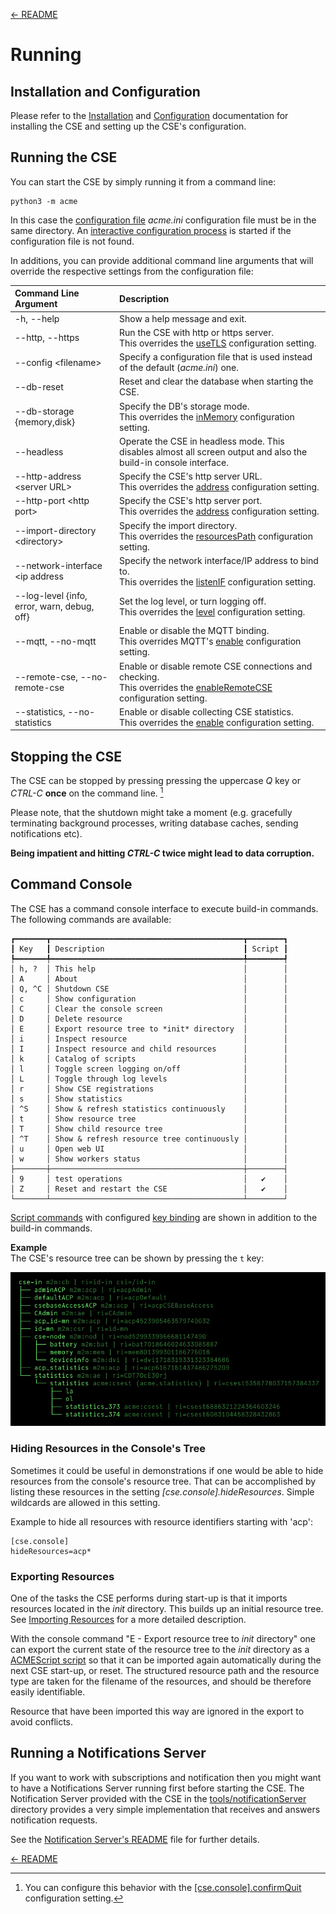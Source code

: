 [← README](../README.md) 

# Running

## Installation and Configuration

Please refer to the [Installation](Installation.md) and [Configuration](Configuration.md) documentation for
installing the CSE and setting up the CSE's configuration. 

## Running the CSE

You can start the CSE by simply running it from a command line:

	python3 -m acme

In this case the [configuration file](Configuration.md) *acme.ini* configuration file must be in the same directory. An [interactive
configuration process](Installation.md#first_setup) is started if the configuration file is not found.

In additions, you can provide additional command line arguments that will override the respective settings from the configuration file:

| Command Line Argument                             | Description                                                                                                                                                     |
|:--------------------------------------------------|:----------------------------------------------------------------------------------------------------------------------------------------------------------------|
| -h, --help                                        | Show a help message and exit.                                                                                                                                   |
| --http, --https                                   | Run the CSE with http or https server.<br />This overrides the [useTLS](Configuration.md#security) configuration setting.                                       |
| --config &lt;filename>                            | Specify a configuration file that is used instead of the default (*acme.ini*) one.                                                                              |
| --db-reset                                        | Reset and clear the database when starting the CSE.                                                                                                             |
| --db-storage {memory,disk}                        | Specify the DB\'s storage mode.<br />This overrides the [inMemory](Configuration.md#database) configuration setting.                                            |
| --headless                                        | Operate the CSE in headless mode. This disables almost all screen output and also the build-in console interface.                                               |
| --http-address &lt;server URL>                    | Specify the CSE\'s http server URL.<br />This overrides the [address](Configuration.md#http_server) configuration setting.                                      |
| --http-port &lt;http port>                        | Specify the CSE\'s http server port.<br />This overrides the [address](Configuration.md#http_port) configuration setting.                                       |
| --import-directory &lt;directory>                 | Specify the import directory.<br />This overrides the [resourcesPath](Configuration.md#general) configuration setting.                                          |
| --network-interface &lt;ip address                | Specify the network interface/IP address to bind to.<br />This overrides the [listenIF](Configuration.md#server_http) configuration setting.                    |
| --log-level {info, error, warn, debug, off}       | Set the log level, or turn logging off.<br />This overrides the [level](Configuration.md#logging) configuration setting.                                        |
| --mqtt, --no-mqtt                                 | Enable or disable the MQTT binding.<br />This overrides MQTT's [enable](Configuration.md#client_mqtt) configuration setting.                                    |
| --remote-cse, --no-remote-cse                     | Enable or disable remote CSE connections and checking.<br />This overrides the [enableRemoteCSE](Configuration.md#general) configuration setting.               |
| --statistics, --no-statistics                     | Enable or disable collecting CSE statistics.<br />This overrides the [enable](Configuration.md#statistics) configuration setting.                               |


## Stopping the CSE

The CSE can be stopped by pressing pressing the uppercase *Q* key or *CTRL-C* **once** on the command line. [^1]

[^1]: You can configure this behavior with the [\[cse.console\].confirmQuit](Configuration.md#console) configuration setting.
 
Please note, that the shutdown might take a moment (e.g. gracefully terminating background processes, writing database caches, sending notifications etc). 

**Being impatient and hitting *CTRL-C* twice might lead to data corruption.**


## Command Console

The CSE has a command console interface to execute build-in commands. The following commands are available:

	┏━━━━━━━┳━━━━━━━━━━━━━━━━━━━━━━━━━━━━━━━━━━━━━━━━━━━┳━━━━━━━━┓
	┃ Key   ┃ Description                               ┃ Script ┃
	┡━━━━━━━╇━━━━━━━━━━━━━━━━━━━━━━━━━━━━━━━━━━━━━━━━━━━╇━━━━━━━━┩
	│ h, ?  │ This help                                 │        │
	│ A     │ About                                     │        │
	│ Q, ^C │ Shutdown CSE                              │        │
	│ c     │ Show configuration                        │        │
	│ C     │ Clear the console screen                  │        │
	│ D     │ Delete resource                           │        │
	│ E     │ Export resource tree to *init* directory  │        │
	│ i     │ Inspect resource                          │        │
	│ I     │ Inspect resource and child resources      │        │
	│ k     │ Catalog of scripts                        │        │
	│ l     │ Toggle screen logging on/off              │        │
	│ L     │ Toggle through log levels                 │        │
	│ r     │ Show CSE registrations                    │        │
	│ s     │ Show statistics                           │        │
	│ ^S    │ Show & refresh statistics continuously    │        │
	│ t     │ Show resource tree                        │        │
	│ T     │ Show child resource tree                  │        │
	│ ^T    │ Show & refresh resource tree continuously │        │
	│ u     │ Open web UI                               │        │
	│ w     │ Show workers status                       │        │
	├───────┼───────────────────────────────────────────┼────────┤
	│ 9     │ test operations                           │   ✔︎    │
	│ Z     │ Reset and restart the CSE                 │   ✔︎    │
	└───────┴───────────────────────────────────────────┴────────┘

[Script commands](ACMEScript.md) with configured [key binding](ACMEScript-metatags.md#meta_onkey) are shown in addition to
the build-in commands.

**Example**  
The CSE's resource tree can be shown by pressing the `t` key:

![](images/console_tree.png)



### Hiding Resources in the Console's Tree

Sometimes it could be useful in demonstrations if one would be able to hide resources from the console's resource tree.
That can be accomplished by listing these resources in the setting *[cse.console].hideResources*. 
Simple wildcards are allowed in this setting.

Example to hide all resources with resource identifiers starting with 'acp':

	[cse.console]
	hideResources=acp*


### Exporting Resources

One of the tasks the CSE performs during start-up is that it imports resources located in the *init* directory. 
This builds up an initial resource tree. See [Importing Resources](Importing.md#resources) for a more detailed description.

With the console command "E - Export resource tree to *init* directory" one can export the current state of the resource 
tree to the *init* directory as a [ACMEScript script](ACMEScript.md) so that it can be imported again automatically 
during the next CSE start-up, or reset. The structured resource path and the resource type are taken for the filename of the 
resources, and should be therefore easily identifiable.

Resource that have been imported this way are ignored in the export to avoid conflicts.


## Running a Notifications Server

If you want to work with subscriptions and notification then you might want to have a Notifications Server running first before starting the CSE. The Notification Server provided with the CSE in the [tools/notificationServer](../tools/notificationServer) directory provides a very simple implementation that receives and answers notification requests.

See the [Notification Server's README](../tools/notificationServer/README.md) file for further details.

[← README](../README.md) 
